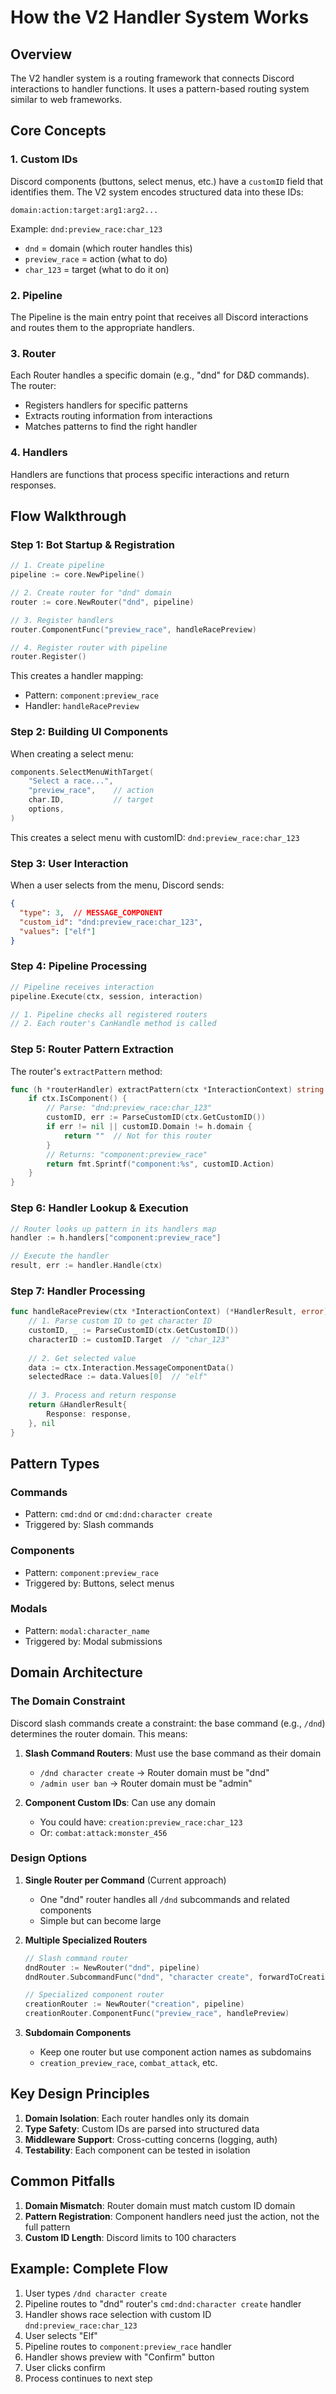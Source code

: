 # How the V2 Handler System Works

## Overview

The V2 handler system is a routing framework that connects Discord interactions to handler functions. It uses a pattern-based routing system similar to web frameworks.

## Core Concepts

### 1. **Custom IDs**
Discord components (buttons, select menus, etc.) have a `customID` field that identifies them. The V2 system encodes structured data into these IDs:

```
domain:action:target:arg1:arg2...
```

Example: `dnd:preview_race:char_123`
- `dnd` = domain (which router handles this)
- `preview_race` = action (what to do)
- `char_123` = target (what to do it on)

### 2. **Pipeline**
The Pipeline is the main entry point that receives all Discord interactions and routes them to the appropriate handlers.

### 3. **Router**
Each Router handles a specific domain (e.g., "dnd" for D&D commands). The router:
- Registers handlers for specific patterns
- Extracts routing information from interactions
- Matches patterns to find the right handler

### 4. **Handlers**
Handlers are functions that process specific interactions and return responses.

## Flow Walkthrough

### Step 1: Bot Startup & Registration

```go
// 1. Create pipeline
pipeline := core.NewPipeline()

// 2. Create router for "dnd" domain
router := core.NewRouter("dnd", pipeline)

// 3. Register handlers
router.ComponentFunc("preview_race", handleRacePreview)

// 4. Register router with pipeline
router.Register()
```

This creates a handler mapping:
- Pattern: `component:preview_race`
- Handler: `handleRacePreview`

### Step 2: Building UI Components

When creating a select menu:
```go
components.SelectMenuWithTarget(
    "Select a race...",
    "preview_race",    // action
    char.ID,           // target
    options,
)
```

This creates a select menu with customID: `dnd:preview_race:char_123`

### Step 3: User Interaction

When a user selects from the menu, Discord sends:
```json
{
  "type": 3,  // MESSAGE_COMPONENT
  "custom_id": "dnd:preview_race:char_123",
  "values": ["elf"]
}
```

### Step 4: Pipeline Processing

```go
// Pipeline receives interaction
pipeline.Execute(ctx, session, interaction)

// 1. Pipeline checks all registered routers
// 2. Each router's CanHandle method is called
```

### Step 5: Router Pattern Extraction

The router's `extractPattern` method:
```go
func (h *routerHandler) extractPattern(ctx *InteractionContext) string {
    if ctx.IsComponent() {
        // Parse: "dnd:preview_race:char_123"
        customID, err := ParseCustomID(ctx.GetCustomID())
        if err != nil || customID.Domain != h.domain {
            return ""  // Not for this router
        }
        // Returns: "component:preview_race"
        return fmt.Sprintf("component:%s", customID.Action)
    }
}
```

### Step 6: Handler Lookup & Execution

```go
// Router looks up pattern in its handlers map
handler := h.handlers["component:preview_race"]

// Execute the handler
result, err := handler.Handle(ctx)
```

### Step 7: Handler Processing

```go
func handleRacePreview(ctx *InteractionContext) (*HandlerResult, error) {
    // 1. Parse custom ID to get character ID
    customID, _ := ParseCustomID(ctx.GetCustomID())
    characterID := customID.Target  // "char_123"
    
    // 2. Get selected value
    data := ctx.Interaction.MessageComponentData()
    selectedRace := data.Values[0]  // "elf"
    
    // 3. Process and return response
    return &HandlerResult{
        Response: response,
    }, nil
}
```

## Pattern Types

### Commands
- Pattern: `cmd:dnd` or `cmd:dnd:character create`
- Triggered by: Slash commands

### Components
- Pattern: `component:preview_race`
- Triggered by: Buttons, select menus

### Modals
- Pattern: `modal:character_name`
- Triggered by: Modal submissions

## Domain Architecture

### The Domain Constraint

Discord slash commands create a constraint: the base command (e.g., `/dnd`) determines the router domain. This means:

1. **Slash Command Routers**: Must use the base command as their domain
   - `/dnd character create` → Router domain must be "dnd"
   - `/admin user ban` → Router domain must be "admin"

2. **Component Custom IDs**: Can use any domain
   - You could have: `creation:preview_race:char_123`
   - Or: `combat:attack:monster_456`

### Design Options

1. **Single Router per Command** (Current approach)
   - One "dnd" router handles all `/dnd` subcommands and related components
   - Simple but can become large

2. **Multiple Specialized Routers**
   ```go
   // Slash command router
   dndRouter := NewRouter("dnd", pipeline)
   dndRouter.SubcommandFunc("dnd", "character create", forwardToCreation)
   
   // Specialized component router  
   creationRouter := NewRouter("creation", pipeline)
   creationRouter.ComponentFunc("preview_race", handlePreview)
   ```

3. **Subdomain Components**
   - Keep one router but use component action names as subdomains
   - `creation_preview_race`, `combat_attack`, etc.

## Key Design Principles

1. **Domain Isolation**: Each router handles only its domain
2. **Type Safety**: Custom IDs are parsed into structured data
3. **Middleware Support**: Cross-cutting concerns (logging, auth)
4. **Testability**: Each component can be tested in isolation

## Common Pitfalls

1. **Domain Mismatch**: Router domain must match custom ID domain
2. **Pattern Registration**: Component handlers need just the action, not the full pattern
3. **Custom ID Length**: Discord limits to 100 characters

## Example: Complete Flow

1. User types `/dnd character create`
2. Pipeline routes to "dnd" router's `cmd:dnd:character create` handler
3. Handler shows race selection with custom ID `dnd:preview_race:char_123`
4. User selects "Elf"
5. Pipeline routes to `component:preview_race` handler
6. Handler shows preview with "Confirm" button
7. User clicks confirm
8. Process continues to next step